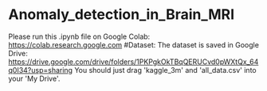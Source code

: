 # Anomaly_detection_in_Brain_MRI
Please run this .ipynb file on Google Colab: https://colab.research.google.com
#Dataset: 
The dataset is saved in Google Drive:
https://drive.google.com/drive/folders/1PKPgkOkTBqQERUCvd0pWXtQx_64q0I34?usp=sharing
You should just drag 'kaggle_3m' and 'all_data.csv' into your 'My Drive'.
